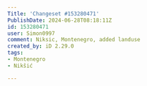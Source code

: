 ```yaml
---
Title: 'Changeset #153280471'
PublishDate: 2024-06-28T08:18:11Z
id: 153280471
user: Simon0997
comment: Niksic, Montenegro, added landuse
created_by: iD 2.29.0
tags:
- Montenegro
- Nikšić

---
```

